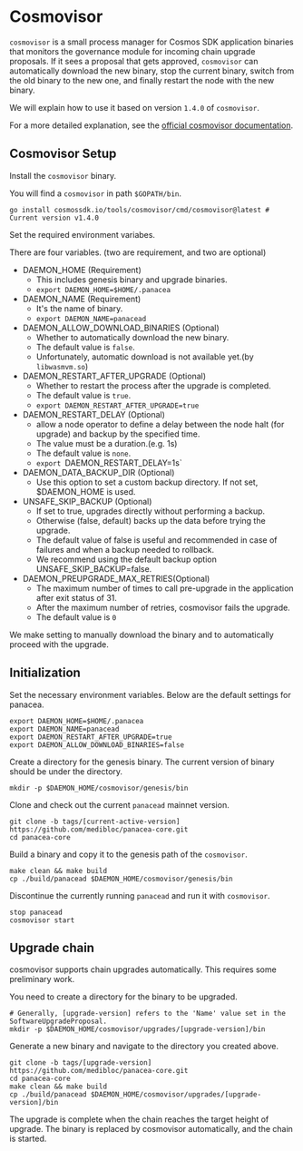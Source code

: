 # Cosmovisor

`cosmovisor` is a small process manager for Cosmos SDK application binaries that monitors the governance module for incoming chain upgrade proposals. If it sees a proposal that gets approved, `cosmovisor` can automatically download the new binary, stop the current binary, switch from the old binary to the new one, and finally restart the node with the new binary.

We will explain how to use it based on version `1.4.0` of `cosmovisor`.

For a more detailed explanation, see the [official cosmovisor documentation](https://docs.cosmos.network/main/tooling/cosmovisor).

## Cosmovisor Setup

Install the `cosmovisor` binary.

You will find a `cosmovisor` in path `$GOPATH/bin`.

```shell
go install cosmossdk.io/tools/cosmovisor/cmd/cosmovisor@latest # Current version v1.4.0
```


Set the required environment variabes.

There are four variables. (two are requirement, and two are optional)

* DAEMON_HOME (Requirement)
  * This includes genesis binary and upgrade binaries.
  * `export DAEMON_HOME=$HOME/.panacea`
* DAEMON_NAME (Requirement)
  * It's the name of binary.
  * `export DAEMON_NAME=panacead`
* DAEMON_ALLOW_DOWNLOAD_BINARIES (Optional)
  * Whether to automatically download the new binary.
  * The default value is `false`.
  * Unfortunately, automatic download is not available yet.(by `libwasmvm.so`)
* DAEMON_RESTART_AFTER_UPGRADE (Optional)
  * Whether to restart the process after the upgrade is completed.
  * The default value is `true`.
  * `export DAEMON_RESTART_AFTER_UPGRADE=true`
* DAEMON_RESTART_DELAY (Optional)
  * allow a node operator to define a delay between the node halt (for upgrade) and backup by the specified time. 
  * The value must be a duration.(e.g. 1s)
  * The default value is `none`.
  * `export `DAEMON_RESTART_DELAY=1s`
* DAEMON_DATA_BACKUP_DIR (Optional)
  * Use this option to set a custom backup directory. If not set, $DAEMON_HOME is used.
* UNSAFE_SKIP_BACKUP (Optional)
  * If set to true, upgrades directly without performing a backup. 
  * Otherwise (false, default) backs up the data before trying the upgrade. 
  * The default value of false is useful and recommended in case of failures and when a backup needed to rollback.
  * We recommend using the default backup option UNSAFE_SKIP_BACKUP=false.
* DAEMON_PREUPGRADE_MAX_RETRIES(Optional)
  * The maximum number of times to call pre-upgrade in the application after exit status of 31. 
  * After the maximum number of retries, cosmovisor fails the upgrade.
  * The default value is `0`

We make setting to manually download the binary and to automatically proceed with the upgrade.

## Initialization

Set the necessary environment variables. Below are the default settings for panacea.


```shell
export DAEMON_HOME=$HOME/.panacea
export DAEMON_NAME=panacead
export DAEMON_RESTART_AFTER_UPGRADE=true
export DAEMON_ALLOW_DOWNLOAD_BINARIES=false
```

Create a directory for the genesis binary. The current version of binary should be under the directory.

```shell
mkdir -p $DAEMON_HOME/cosmovisor/genesis/bin
```

Clone and check out the current `panacead` mainnet version.

```shell
git clone -b tags/[current-active-version] https://github.com/medibloc/panacea-core.git
cd panacea-core
```

Build a binary and copy it to the genesis path of the `cosmovisor`.

```shell
make clean && make build
cp ./build/panacead $DAEMON_HOME/cosmovisor/genesis/bin
```

Discontinue the currently running `panacead` and run it with `cosmovisor`.

```shell
stop panacead
cosmovisor start
```

## Upgrade chain

cosmovisor supports chain upgrades automatically. This requires some preliminary work.

You need to create a directory for the binary to be upgraded.

```shell
# Generally, [upgrade-version] refers to the 'Name' value set in the SoftwareUpgradeProposal.
mkdir -p $DAEMON_HOME/cosmovisor/upgrades/[upgrade-version]/bin
```

Generate a new binary and navigate to the directory you created above.
```
git clone -b tags/[upgrade-version] https://github.com/medibloc/panacea-core.git
cd panacea-core
make clean && make build
cp ./build/panacead $DAEMON_HOME/cosmovisor/upgrades/[upgrade-version]/bin
```

The upgrade is complete when the chain reaches the target height of upgrade. The binary is replaced by cosmovisor automatically, and the chain is started.